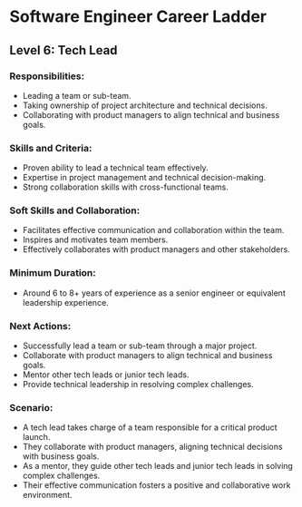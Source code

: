 # Software Engineer Career Ladder

## Level 6: Tech Lead

### Responsibilities:
- Leading a team or sub-team.
- Taking ownership of project architecture and technical decisions.
- Collaborating with product managers to align technical and business goals.

### Skills and Criteria:
- Proven ability to lead a technical team effectively.
- Expertise in project management and technical decision-making.
- Strong collaboration skills with cross-functional teams.

### Soft Skills and Collaboration:
- Facilitates effective communication and collaboration within the team.
- Inspires and motivates team members.
- Effectively collaborates with product managers and other stakeholders.

### Minimum Duration:
- Around 6 to 8+ years of experience as a senior engineer or equivalent leadership experience.

### Next Actions:
- Successfully lead a team or sub-team through a major project.
- Collaborate with product managers to align technical and business goals.
- Mentor other tech leads or junior tech leads.
- Provide technical leadership in resolving complex challenges.

### Scenario:
- A tech lead takes charge of a team responsible for a critical product launch.
- They collaborate with product managers, aligning technical decisions with business goals.
- As a mentor, they guide other tech leads and junior tech leads in solving complex challenges.
- Their effective communication fosters a positive and collaborative work environment.

